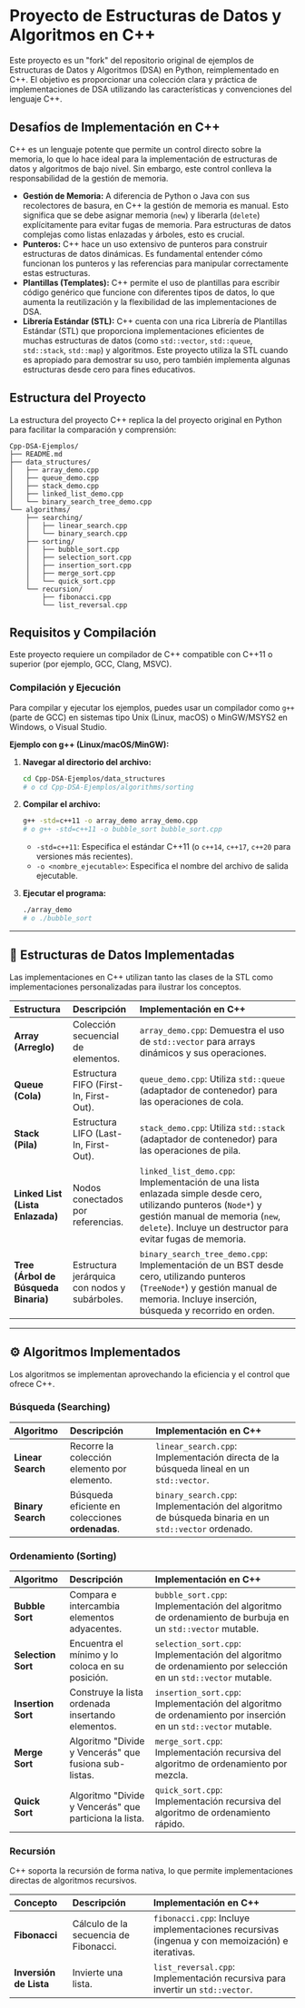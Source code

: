 # Proyecto de Estructuras de Datos y Algoritmos en C++

Este proyecto es un "fork" del repositorio original de ejemplos de Estructuras de Datos y Algoritmos (DSA) en Python, reimplementado en C++. El objetivo es proporcionar una colección clara y práctica de implementaciones de DSA utilizando las características y convenciones del lenguaje C++.

## Desafíos de Implementación en C++

C++ es un lenguaje potente que permite un control directo sobre la memoria, lo que lo hace ideal para la implementación de estructuras de datos y algoritmos de bajo nivel. Sin embargo, este control conlleva la responsabilidad de la gestión de memoria.

-   **Gestión de Memoria:** A diferencia de Python o Java con sus recolectores de basura, en C++ la gestión de memoria es manual. Esto significa que se debe asignar memoria (`new`) y liberarla (`delete`) explícitamente para evitar fugas de memoria. Para estructuras de datos complejas como listas enlazadas y árboles, esto es crucial.
-   **Punteros:** C++ hace un uso extensivo de punteros para construir estructuras de datos dinámicas. Es fundamental entender cómo funcionan los punteros y las referencias para manipular correctamente estas estructuras.
-   **Plantillas (Templates):** C++ permite el uso de plantillas para escribir código genérico que funcione con diferentes tipos de datos, lo que aumenta la reutilización y la flexibilidad de las implementaciones de DSA.
-   **Librería Estándar (STL):** C++ cuenta con una rica Librería de Plantillas Estándar (STL) que proporciona implementaciones eficientes de muchas estructuras de datos (como `std::vector`, `std::queue`, `std::stack`, `std::map`) y algoritmos. Este proyecto utiliza la STL cuando es apropiado para demostrar su uso, pero también implementa algunas estructuras desde cero para fines educativos.

## Estructura del Proyecto

La estructura del proyecto C++ replica la del proyecto original en Python para facilitar la comparación y comprensión:

```
Cpp-DSA-Ejemplos/
├── README.md
├── data_structures/
│   ├── array_demo.cpp
│   ├── queue_demo.cpp
│   ├── stack_demo.cpp
│   ├── linked_list_demo.cpp
│   └── binary_search_tree_demo.cpp
└── algorithms/
    ├── searching/
    │   ├── linear_search.cpp
    │   └── binary_search.cpp
    ├── sorting/
    │   ├── bubble_sort.cpp
    │   ├── selection_sort.cpp
    │   ├── insertion_sort.cpp
    │   ├── merge_sort.cpp
    │   └── quick_sort.cpp
    └── recursion/
        ├── fibonacci.cpp
        └── list_reversal.cpp
```

## Requisitos y Compilación

Este proyecto requiere un compilador de C++ compatible con C++11 o superior (por ejemplo, GCC, Clang, MSVC).

### Compilación y Ejecución

Para compilar y ejecutar los ejemplos, puedes usar un compilador como `g++` (parte de GCC) en sistemas tipo Unix (Linux, macOS) o MinGW/MSYS2 en Windows, o Visual Studio.

**Ejemplo con g++ (Linux/macOS/MinGW):**

1.  **Navegar al directorio del archivo:**
    ```bash
    cd Cpp-DSA-Ejemplos/data_structures
    # o cd Cpp-DSA-Ejemplos/algorithms/sorting
    ```

2.  **Compilar el archivo:**
    ```bash
    g++ -std=c++11 -o array_demo array_demo.cpp
    # o g++ -std=c++11 -o bubble_sort bubble_sort.cpp
    ```
    -   `-std=c++11`: Especifica el estándar C++11 (o `c++14`, `c++17`, `c++20` para versiones más recientes).
    -   `-o <nombre_ejecutable>`: Especifica el nombre del archivo de salida ejecutable.

3.  **Ejecutar el programa:**
    ```bash
    ./array_demo
    # o ./bubble_sort
    ```

---

## 🧠 Estructuras de Datos Implementadas

Las implementaciones en C++ utilizan tanto las clases de la STL como implementaciones personalizadas para ilustrar los conceptos.

| Estructura | Descripción | Implementación en C++ |
| :--- | :--- | :--- |
| **Array (Arreglo)** | Colección secuencial de elementos. | `array_demo.cpp`: Demuestra el uso de `std::vector` para arrays dinámicos y sus operaciones. |
| **Queue (Cola)** | Estructura FIFO (First-In, First-Out). | `queue_demo.cpp`: Utiliza `std::queue` (adaptador de contenedor) para las operaciones de cola. |
| **Stack (Pila)** | Estructura LIFO (Last-In, First-Out). | `stack_demo.cpp`: Utiliza `std::stack` (adaptador de contenedor) para las operaciones de pila. |
| **Linked List (Lista Enlazada)** | Nodos conectados por referencias. | `linked_list_demo.cpp`: Implementación de una lista enlazada simple desde cero, utilizando punteros (`Node*`) y gestión manual de memoria (`new`, `delete`). Incluye un destructor para evitar fugas de memoria. |
| **Tree (Árbol de Búsqueda Binaria)** | Estructura jerárquica con nodos y subárboles. | `binary_search_tree_demo.cpp`: Implementación de un BST desde cero, utilizando punteros (`TreeNode*`) y gestión manual de memoria. Incluye inserción, búsqueda y recorrido en orden. |

---

## ⚙️ Algoritmos Implementados

Los algoritmos se implementan aprovechando la eficiencia y el control que ofrece C++.

### Búsqueda (Searching)

| Algoritmo | Descripción | Implementación en C++ |
| :--- | :--- | :--- |
| **Linear Search** | Recorre la colección elemento por elemento. | `linear_search.cpp`: Implementación directa de la búsqueda lineal en un `std::vector`. |
| **Binary Search** | Búsqueda eficiente en colecciones **ordenadas**. | `binary_search.cpp`: Implementación del algoritmo de búsqueda binaria en un `std::vector` ordenado. |

### Ordenamiento (Sorting)

| Algoritmo | Descripción | Implementación en C++ |
| :--- | :--- | :--- |
| **Bubble Sort** | Compara e intercambia elementos adyacentes. | `bubble_sort.cpp`: Implementación del algoritmo de ordenamiento de burbuja en un `std::vector` mutable. |
| **Selection Sort** | Encuentra el mínimo y lo coloca en su posición. | `selection_sort.cpp`: Implementación del algoritmo de ordenamiento por selección en un `std::vector` mutable. |
| **Insertion Sort** | Construye la lista ordenada insertando elementos. | `insertion_sort.cpp`: Implementación del algoritmo de ordenamiento por inserción en un `std::vector` mutable. |
| **Merge Sort** | Algoritmo "Divide y Vencerás" que fusiona sub-listas. | `merge_sort.cpp`: Implementación recursiva del algoritmo de ordenamiento por mezcla. |
| **Quick Sort** | Algoritmo "Divide y Vencerás" que particiona la lista. | `quick_sort.cpp`: Implementación recursiva del algoritmo de ordenamiento rápido. |

### Recursión

C++ soporta la recursión de forma nativa, lo que permite implementaciones directas de algoritmos recursivos.

| Concepto | Descripción | Implementación en C++ |
| :--- | :--- | :--- |
| **Fibonacci** | Cálculo de la secuencia de Fibonacci. | `fibonacci.cpp`: Incluye implementaciones recursivas (ingenua y con memoización) e iterativas. |
| **Inversión de Lista** | Invierte una lista. | `list_reversal.cpp`: Implementación recursiva para invertir un `std::vector`. |

